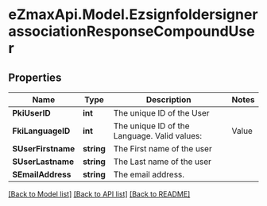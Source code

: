 
# eZmaxApi.Model.EzsignfoldersignerassociationResponseCompoundUser

## Properties

Name | Type | Description | Notes
------------ | ------------- | ------------- | -------------
**PkiUserID** | **int** | The unique ID of the User | 
**FkiLanguageID** | **int** | The unique ID of the Language.  Valid values:  |Value|Description| |-|-| |1|French| |2|English| | 
**SUserFirstname** | **string** | The First name of the user | 
**SUserLastname** | **string** | The Last name of the user | 
**SEmailAddress** | **string** | The email address. | 

[[Back to Model list]](../README.md#documentation-for-models)
[[Back to API list]](../README.md#documentation-for-api-endpoints)
[[Back to README]](../README.md)

